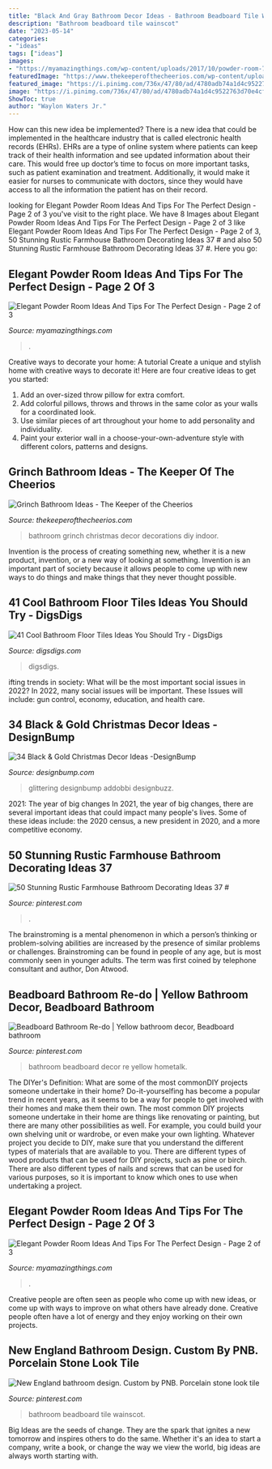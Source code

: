 ```yaml
---
title: "Black And Gray Bathroom Decor Ideas - Bathroom Beadboard Tile Wainscot"
description: "Bathroom beadboard tile wainscot"
date: "2023-05-14"
categories:
- "ideas"
tags: ["ideas"]
images:
- "https://myamazingthings.com/wp-content/uploads/2017/10/powder-room-7-.jpg"
featuredImage: "https://www.thekeeperofthecheerios.com/wp-content/uploads/2018/11/grinch-bathroom-7.jpg"
featured_image: "https://i.pinimg.com/736x/47/80/ad/4780adb74a1d4c9522763d70e4cf8cc4.jpg"
image: "https://i.pinimg.com/736x/47/80/ad/4780adb74a1d4c9522763d70e4cf8cc4.jpg"
ShowToc: true
author: "Waylon Waters Jr."
---
```



How can this new idea be implemented?
There is a new idea that could be implemented in the healthcare industry that is called electronic health records (EHRs). EHRs are a type of online system where patients can keep track of their health information and see updated information about their care. This would free up doctor’s time to focus on more important tasks, such as patient examination and treatment. Additionally, it would make it easier for nurses to communicate with doctors, since they would have access to all the information the patient has on their record.

	

		
looking for Elegant Powder Room Ideas And Tips For The Perfect Design - Page 2 of 3 you've visit to the right place. We have 8 Images about Elegant Powder Room Ideas And Tips For The Perfect Design - Page 2 of 3 like Elegant Powder Room Ideas And Tips For The Perfect Design - Page 2 of 3, 50 Stunning Rustic Farmhouse Bathroom Decorating Ideas 37 # and also 50 Stunning Rustic Farmhouse Bathroom Decorating Ideas 37 #. Here you go:
		
    
## Elegant Powder Room Ideas And Tips For The Perfect Design - Page 2 Of 3

<img loading=lazy src="https://myamazingthings.com/wp-content/uploads/2017/10/powder-room-7-.jpg" onerror="this.onerror=null;this.src='https://tse1.mm.bing.net/th?id=OIP.8J4nhn_kVgvK36UUcQZuwgHaLH&amp;pid=15.1';" alt="Elegant Powder Room Ideas And Tips For The Perfect Design - Page 2 of 3">

_Source: myamazingthings.com_

>. 

	

Creative ways to decorate your home: A tutorial
Create a unique and stylish home with creative ways to decorate it! Here are four creative ideas to get you started: 
1. Add an over-sized throw pillow for extra comfort.
2. Add colorful pillows, throws and throws in the same color as your walls for a coordinated look. 
3. Use similar pieces of art throughout your home to add personality and individuality. 
4. Paint your exterior wall in a choose-your-own-adventure style with different colors, patterns and designs.

    
## Grinch Bathroom Ideas - The Keeper Of The Cheerios

<img loading=lazy src="https://www.thekeeperofthecheerios.com/wp-content/uploads/2018/11/grinch-bathroom-7.jpg" onerror="this.onerror=null;this.src='https://tse1.mm.bing.net/th?id=OIP.t7eTvTFIWKnB0fuOPvJ7SgHaJ4&amp;pid=15.1';" alt="Grinch Bathroom Ideas - The Keeper of the Cheerios">

_Source: thekeeperofthecheerios.com_

>bathroom grinch christmas decor decorations diy indoor. 

	

Invention is the process of creating something new, whether it is a new product, invention, or a new way of looking at something. Invention is an important part of society because it allows people to come up with new ways to do things and make things that they never thought possible.

    
## 41 Cool Bathroom Floor Tiles Ideas You Should Try - DigsDigs

<img loading=lazy src="https://www.digsdigs.com/photos/26-navy-hexagon-bathroom-floor-tiles.jpg" onerror="this.onerror=null;this.src='https://tse4.mm.bing.net/th?id=OIP.uUMrsKQdC0-rSlrNRejXSwHaKo&amp;pid=15.1';" alt="41 Cool Bathroom Floor Tiles Ideas You Should Try - DigsDigs">

_Source: digsdigs.com_

>digsdigs. 

	

ifting trends in society: What will be the most important social issues in 2022?
In 2022, many social issues will be important. These Issues will include: gun control, economy, education, and health care.

    
## 34 Black &amp; Gold Christmas Decor Ideas -DesignBump

<img loading=lazy src="https://cdn.designbump.com/wp-content/uploads/2015/12/Glittering-Black-And-Gold-Christmas-Decor-ideas-14.jpg" onerror="this.onerror=null;this.src='https://tse2.mm.bing.net/th?id=OIP.I62gCO1W2PqMZtambayCWQHaKj&amp;pid=15.1';" alt="34 Black &amp; Gold Christmas Decor Ideas -DesignBump">

_Source: designbump.com_

>glittering designbump addobbi designbuzz. 

	

2021: The year of big changes
In 2021, the year of big changes, there are several important ideas that could impact many people's lives. Some of these ideas include: the 2020 census, a new president in 2020, and a more competitive economy.

    
## 50 Stunning Rustic Farmhouse Bathroom Decorating Ideas 37 #

<img loading=lazy src="https://i.pinimg.com/736x/47/80/ad/4780adb74a1d4c9522763d70e4cf8cc4.jpg" onerror="this.onerror=null;this.src='https://tse2.mm.bing.net/th?id=OIP.kVybWflKSAnnXYZePkqYeQHaJ6&amp;pid=15.1';" alt="50 Stunning Rustic Farmhouse Bathroom Decorating Ideas 37 #">

_Source: pinterest.com_

>. 

	

The brainstroming is a mental phenomenon in which a person’s thinking or problem-solving abilities are increased by the presence of similar problems or challenges. Brainstroming can be found in people of any age, but is most commonly seen in younger adults. The term was first coined by telephone consultant and author, Don Atwood.

    
## Beadboard Bathroom Re-do | Yellow Bathroom Decor, Beadboard Bathroom

<img loading=lazy src="https://i.pinimg.com/736x/b8/e8/c9/b8e8c941647733ff24b0ccf497386323--bathroom-wall-bathroom-ideas.jpg" onerror="this.onerror=null;this.src='https://tse4.mm.bing.net/th?id=OIP.hJdeTRlzJceL_2Siwe_FvwHaJ3&amp;pid=15.1';" alt="Beadboard Bathroom Re-do | Yellow bathroom decor, Beadboard bathroom">

_Source: pinterest.com_

>bathroom beadboard decor re yellow hometalk. 

	

The DIYer's Definition: What are some of the most commonDIY projects someone undertake in their home?
Do-it-yourselfing has become a popular trend in recent years, as it seems to be a way for people to get involved with their homes and make them their own. The most common DIY projects someone undertake in their home are things like renovating or painting, but there are many other possibilities as well. For example, you could build your own shelving unit or wardrobe, or even make your own lighting.
Whatever project you decide to DIY, make sure that you understand the different types of materials that are available to you. There are different types of wood products that can be used for DIY projects, such as pine or birch. There are also different types of nails and screws that can be used for various purposes, so it is important to know which ones to use when undertaking a project.

    
## Elegant Powder Room Ideas And Tips For The Perfect Design - Page 2 Of 3

<img loading=lazy src="https://myamazingthings.com/wp-content/uploads/2017/10/powder-room-6-.jpg" onerror="this.onerror=null;this.src='https://tse2.mm.bing.net/th?id=OIP.mUfs5z5hpz9EC-Q478cNJwHaLH&amp;pid=15.1';" alt="Elegant Powder Room Ideas And Tips For The Perfect Design - Page 2 of 3">

_Source: myamazingthings.com_

>. 

	

Creative people are often seen as people who come up with new ideas, or come up with ways to improve on what others have already done. Creative people often have a lot of energy and they enjoy working on their own projects.

    
## New England Bathroom Design. Custom By PNB. Porcelain Stone Look Tile

<img loading=lazy src="https://i.pinimg.com/736x/46/2e/ba/462eba574a2a6bf4e3eb5b9ad3c188bb.jpg" onerror="this.onerror=null;this.src='https://tse3.mm.bing.net/th?id=OIP.W_o1c4Qzk2XLWC0SQV5Z_QHaLJ&amp;pid=15.1';" alt="New England bathroom design. Custom by PNB. Porcelain stone look tile">

_Source: pinterest.com_

>bathroom beadboard tile wainscot. 

	

Big Ideas are the seeds of change. They are the spark that ignites a new tomorrow and inspires others to do the same. Whether it's an idea to start a company, write a book, or change the way we view the world, big ideas are always worth starting with.

